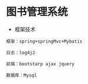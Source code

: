 # 图书管理系统
- 框架技术
```
框架：spring+springMvc+Mybatis

日志：log4j2

前端：bootstarp ajax jquery 

数据库：Mysql
```
